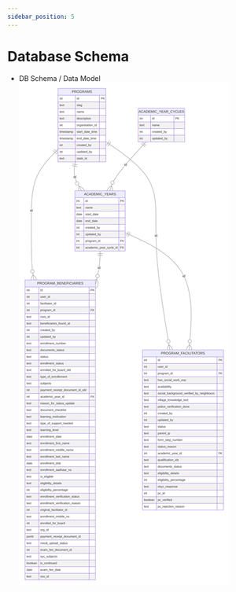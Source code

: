 ```yaml
---
sidebar_position: 5
---
```


# Database Schema

- DB Schema / Data Model
![cohort service](assets/Cohort1.svg)
